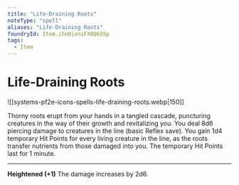 ```yaml
---
title: "Life-Draining Roots"
noteType: "spell"
aliases: "Life-Draining Roots"
foundryId: Item.ihnOixniFX0Q65Sp
tags:
  - Item
---
```


# Life-Draining Roots
![[systems-pf2e-icons-spells-life-draining-roots.webp|150]]

Thorny roots erupt from your hands in a tangled cascade, puncturing creatures in the way of their growth and revitalizing you. You deal 8d6 piercing damage to creatures in the line (basic Reflex save). You gain 1d4 temporary Hit Points for every living creature in the line, as the roots transfer nutrients from those damaged into you. The temporary Hit Points last for 1 minute.

* * *

**Heightened (+1)** The damage increases by 2d6.
